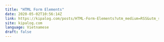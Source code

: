 ```yaml
---
title: "HTML Form Elements"
date: 2020-05-02T10:56:14Z
link: https://kipalog.com/posts/HTML-Form-Elements?utm_medium=RSS&utm_source=news.12bit.vn
site: kipalog.com
language: Vietnamese
draft: false
---
```


